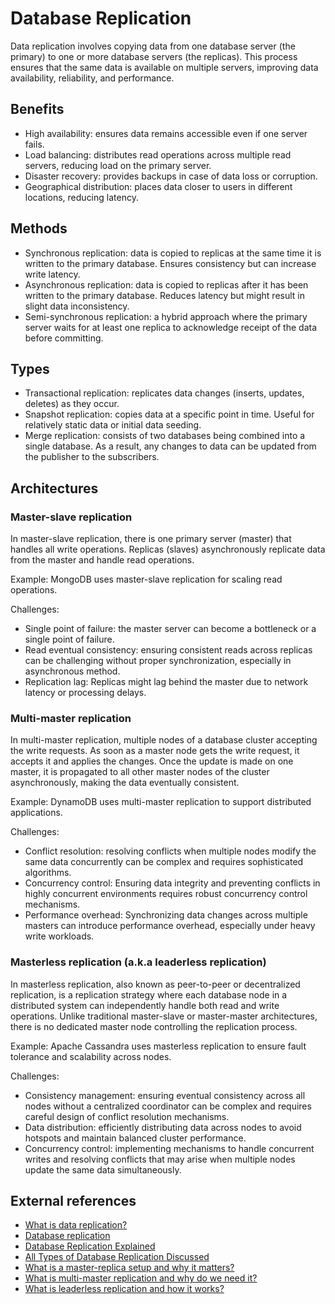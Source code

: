 # Database Replication

Data replication involves copying data from one database server (the primary) to one or more database servers (the replicas). This process ensures that the same data is available on multiple servers, improving data availability, reliability, and performance.

## Benefits

- High availability: ensures data remains accessible even if one server fails.
- Load balancing: distributes read operations across multiple read servers, reducing load on the primary server.
- Disaster recovery: provides backups in case of data loss or corruption.
- Geographical distribution: places data closer to users in different locations, reducing latency.

## Methods

- Synchronous replication: data is copied to replicas at the same time it is written to the primary database. Ensures consistency but can increase write latency.
- Asynchronous replication: data is copied to replicas after it has been written to the primary database. Reduces latency but might result in slight data inconsistency.
- Semi-synchronous replication: a hybrid approach where the primary server waits for at least one replica to acknowledge receipt of the data before committing.

## Types

- Transactional replication: replicates data changes (inserts, updates, deletes) as they occur.
- Snapshot replication: copies data at a specific point in time. Useful for relatively static data or initial data seeding.
- Merge replication: consists of two databases being combined into a single database. As a result, any changes to data can be updated from the publisher to the subscribers.

## Architectures

### Master-slave replication

In master-slave replication, there is one primary server (master) that handles all write operations. Replicas (slaves) asynchronously replicate data from the master and handle read operations.

Example: MongoDB uses master-slave replication for scaling read operations.

Challenges:

- Single point of failure: the master server can become a bottleneck or a single point of failure.
- Read eventual consistency: ensuring consistent reads across replicas can be challenging without proper synchronization, especially in asynchronous method.
- Replication lag: Replicas might lag behind the master due to network latency or processing delays.

### Multi-master replication

In multi-master replication, multiple nodes of a database cluster accepting the write requests. As soon as a master node gets the write request, it accepts it and applies the changes. Once the update is made on one master, it is propagated to all other master nodes of the cluster asynchronously, making the data eventually consistent.

Example: DynamoDB uses multi-master replication to support distributed applications.

Challenges:

- Conflict resolution: resolving conflicts when multiple nodes modify the same data concurrently can be complex and requires sophisticated algorithms.
- Concurrency control: Ensuring data integrity and preventing conflicts in highly concurrent environments requires robust concurrency control mechanisms.
- Performance overhead: Synchronizing data changes across multiple masters can introduce performance overhead, especially under heavy write workloads.

### Masterless replication (a.k.a leaderless replication)

In masterless replication, also known as peer-to-peer or decentralized replication, is a replication strategy where each database node in a distributed system can independently handle both read and write operations. Unlike traditional master-slave or master-master architectures, there is no dedicated master node controlling the replication process.

Example: Apache Cassandra uses masterless replication to ensure fault tolerance and scalability across nodes.

Challenges:

- Consistency management: ensuring eventual consistency across all nodes without a centralized coordinator can be complex and requires careful design of conflict resolution mechanisms.
- Data distribution: efficiently distributing data across nodes to avoid hotspots and maintain balanced cluster performance.
- Concurrency control: implementing mechanisms to handle concurrent writes and resolving conflicts that may arise when multiple nodes update the same data simultaneously.

## External references

- [What is data replication?](https://www.ibm.com/topics/data-replication)
- [Database replication](https://www.scylladb.com/glossary/database-replication/)
- [Database Replication Explained](https://www.youtube.com/watch?v=bI8Ry6GhMSE&ab_channel=Exponent)
- [All Types of Database Replication Discussed](https://www.youtube.com/watch?v=aE2UPg3Ckck&ab_channel=HusseinNasser)
- [What is a master-replica setup and why it matters?](https://arpitbhayani.me/blogs/master-replica-replication)
- [What is multi-master replication and why do we need it?](https://arpitbhayani.me/blogs/multi-master-replication/)
- [What is leaderless replication and how it works?](https://arpitbhayani.me/blogs/leaderless-replication)
